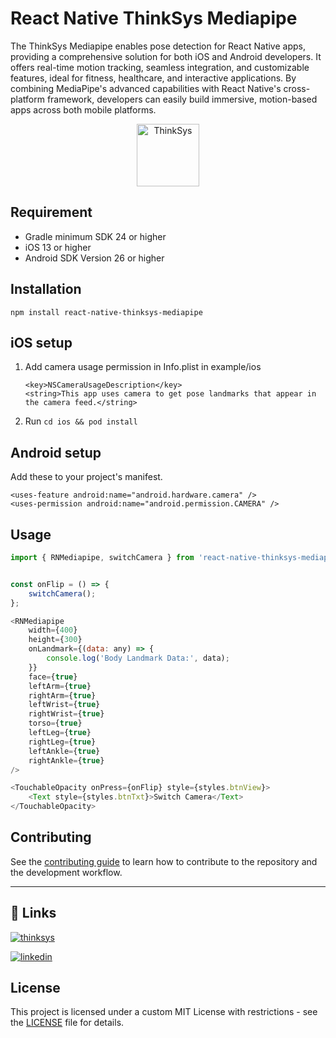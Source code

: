# React Native ThinkSys Mediapipe

The ThinkSys Mediapipe enables pose detection for React Native apps, providing a comprehensive solution for both iOS and Android developers. It offers real-time motion tracking, seamless integration, and customizable features, ideal for fitness, healthcare, and interactive applications. By combining MediaPipe's advanced capabilities with React Native's cross-platform framework, developers can easily build immersive, motion-based apps across both mobile platforms.

<p align="center">
<img src="https://i.ibb.co/L1FNt92/thinksys-logo.png" height="100" alt="ThinkSys" />
</p>

## Requirement
* Gradle minimum SDK 24 or higher
* iOS 13 or higher
* Android SDK Version 26 or higher


## Installation
```
npm install react-native-thinksys-mediapipe
```

## iOS setup
1. Add camera usage permission in Info.plist in example/ios
    ```
    <key>NSCameraUsageDescription</key>
	<string>This app uses camera to get pose landmarks that appear in the camera feed.</string>
    ```
   
2. Run ```cd ios && pod install```


## Android setup
Add these to your project's manifest.

```
<uses-feature android:name="android.hardware.camera" />
<uses-permission android:name="android.permission.CAMERA" />
```

## Usage
```js
import { RNMediapipe, switchCamera } from 'react-native-thinksys-mediapipe';


const onFlip = () => {
    switchCamera();
};

<RNMediapipe 
    width={400}
    height={300}
    onLandmark={(data: any) => {
        console.log('Body Landmark Data:', data);
    }}
    face={true}
    leftArm={true}
    rightArm={true}
    leftWrist={true}
    rightWrist={true}
    torso={true}
    leftLeg={true}
    rightLeg={true}
    leftAnkle={true}
    rightAnkle={true}
/>

<TouchableOpacity onPress={onFlip} style={styles.btnView}>
    <Text style={styles.btnTxt}>Switch Camera</Text>
</TouchableOpacity>

```

## Contributing

See the [contributing guide](CONTRIBUTING.md) to learn how to contribute to the repository and the development workflow.

---


## 🔗 Links
[![thinksys](https://img.shields.io/badge/my_portfolio-000?style=for-the-badge&logo=ko-fi&logoColor=white)](https://thinksys.com/)

[![linkedin](https://img.shields.io/badge/linkedin-0A66C2?style=for-the-badge&logo=linkedin&logoColor=white)](https://in.linkedin.com/company/thinksys-inc)

## License

This project is licensed under a custom MIT License with restrictions - see the [LICENSE](LICENSE) file for details.

